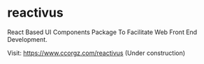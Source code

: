 # reactivus
React Based UI Components Package To Facilitate Web Front End Development.

Visit:
https://www.ccorgz.com/reactivus (Under construction)
